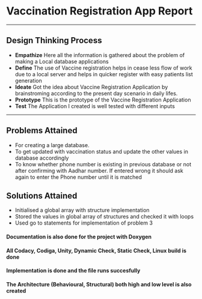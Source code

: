 # Vaccination Registration App Report
---
## Design Thinking Process
 * **Empathize**  Here all the information is gathered about the problem of making a Local database applications 
 * **Define** The use of Vaccine registration helps in cease less flow of work due to a local server and helps in quicker register with easy patients list generation
 * **Ideate** Got the idea about Vaccine Registration Application by brainstroming according to the present day scenario in daily lifes.
 * **Prototype** This is the prototype of the Vaccine Registration Application
 * **Test** The Application I created is well tested with different inputs
 ---
 
 ## Problems Attained
  * For creating a large database.
  * To get updated with vaccination status and update the other values in database accordingly
  * To know whether phone number is existing in previous database or not after confirming with Aadhar number. 
  If entered wrong it should ask again to enter the Phone number until it is matched
  
 ## Solutions Attained
  * Initialised a global array with structure implementation
  * Stored the values in global array of structures and checked it with loops
  * Used go to statements for implementation of problem 3
  
 #### Documentation is also done for the project with Doxygen
 #### All Codacy, Codiga, Unity, Dynamic Check, Static Check, Linux build is done

 #### **Implementation is done and the file runs succesfully**

#### **The Architecture  (Behavioural, Structural) both high and low level is also created**
